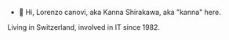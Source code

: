 - 👋 Hi, Lorenzo canovi, aka Kanna Shirakawa, aka "kanna" here.

Living in Switzerland, involved in IT since 1982.
